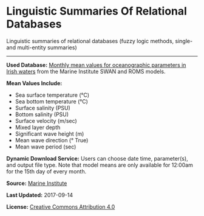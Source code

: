 # Linguistic Summaries Of Relational Databases

Linguistic summaries of relational databases (fuzzy logic methods, single- and multi-entity summaries)

---

**Used Database:** [Monthly mean values for oceanographic parameters in Irish waters](https://data.world/marineinstitute/b2348da6-873f-4ebb-a03c-5280ee2cf025) from the Marine Institute SWAN and ROMS models.

**Mean Values Include:**
- Sea surface temperature (°C)
- Sea bottom temperature (°C)
- Surface salinity (PSU)
- Bottom salinity (PSU)
- Surface velocity (m/sec)
- Mixed layer depth
- Significant wave height (m)
- Mean wave direction (° True)
- Mean wave period (sec)

**Dynamic Download Service:** Users can choose date time, parameter(s), and output file type. Note that model means are only available for 12:00am for the 15th day of every month.

**Source:** [Marine Institute](https://data.gov.ie/publisher/marine-institute)

**Last Updated:** 2017-09-14

**License:** [Creative Commons Attribution 4.0](https://creativecommons.org/licenses/by/4.0/)
